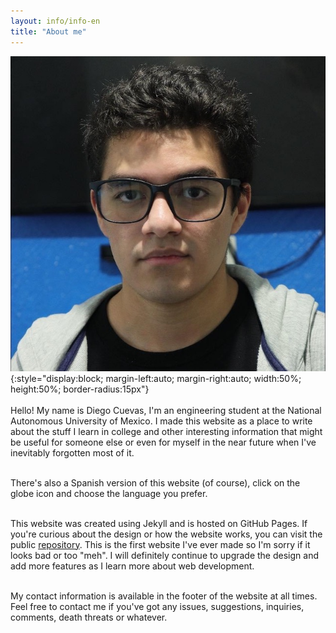 ```yaml
---
layout: info/info-en
title: "About me"
---
```


![Me](/assets/img/me.JPG){:style="display:block; margin-left:auto; margin-right:auto; width:50%; height:50%; border-radius:15px"}
<br/><br/>
Hello! My name is Diego Cuevas, I'm an engineering student at the National Autonomous University of Mexico. I made this website as a place to write about the stuff I learn in college and other interesting information that might be useful for someone else or even for myself in the near future when I've inevitably forgotten most of it. 
<br/><br/>

There's also a Spanish version of this website (of course), click on the globe icon and choose the language you prefer.
<br/><br/>

This website was created using Jekyll and is hosted on GitHub Pages. If you're curious about the design or how the website works,
you can visit the public [repository][website-repository]. This is the first website I've ever made so I'm sorry if it looks bad or
too "meh". I will definitely continue to upgrade the design and add more features as I learn more about web development.
<br/><br/>

My contact information is available in the footer of the website at all times. Feel free to contact me if you've got any issues, suggestions, inquiries, comments, death threats or whatever.
<br/><br/>

[website-repository]: https://github.com/dacuevash/dacuevash.github.io
